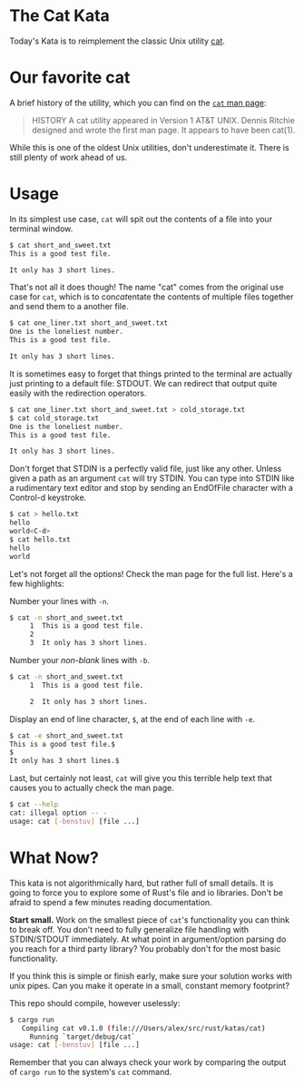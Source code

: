 # The Cat Kata

Today's Kata is to reimplement the classic Unix utility
[cat](https://en.wikipedia.org/wiki/Cat_(Unix)).

# Our favorite cat

A brief history of the utility, which you can find on the [`cat` man page]():

> HISTORY
>     A cat utility appeared in Version 1 AT&T UNIX.  Dennis Ritchie designed
>     and wrote the first man page.  It appears to have been cat(1).

While this is one of the oldest Unix utilities, don't underestimate it. There is
still plenty of work ahead of us.

# Usage

In its simplest use case, `cat` will spit out the contents of a file into your
terminal window.

```bash
$ cat short_and_sweet.txt
This is a good test file.

It only has 3 short lines.
```

That's not all it does though! The name "cat" comes from the original use case
for `cat`, which is to con*cat*entate the contents of multiple files together and
send them to a another file.

```bash
$ cat one_liner.txt short_and_sweet.txt
One is the loneliest number.
This is a good test file.

It only has 3 short lines.
```

It is sometimes easy to forget that things printed to the terminal are actually
just printing to a default file: STDOUT. We can redirect that output quite
easily with the redirection operators.

```bash
$ cat one_liner.txt short_and_sweet.txt > cold_storage.txt
$ cat cold_storage.txt
One is the loneliest number.
This is a good test file.

It only has 3 short lines.
```

Don't forget that STDIN is a perfectly valid file, just like any other. Unless
given a path as an argument `cat` will try STDIN. You can type into STDIN like a
rudimentary text editor and stop by sending an EndOfFile character with a
Control-d keystroke.

```bash
$ cat > hello.txt
hello
world<C-d>
$ cat hello.txt
hello
world
```

Let's not forget all the options! Check the man page for the full list. Here's a
few highlights:

Number your lines with `-n`.

```bash
$ cat -n short_and_sweet.txt
     1	This is a good test file.
     2
     3	It only has 3 short lines.
```

Number your *non-blank* lines with `-b`.

```bash
$ cat -n short_and_sweet.txt
     1	This is a good test file.

     2	It only has 3 short lines.
```

Display an end of line character, `$`, at the end of each line with `-e`.


```bash
$ cat -e short_and_sweet.txt
This is a good test file.$
$
It only has 3 short lines.$
```

Last, but certainly not least, `cat` will give you this terrible help text that
causes you to actually check the man page.

```bash
$ cat --help
cat: illegal option -- -
usage: cat [-benstuv] [file ...]
```

# What Now?

This kata is not algorithmically hard, but rather full of small details. It is
going to force you to explore some of Rust's file and io libraries. Don't be
afraid to spend a few minutes reading documentation.

**Start small.** Work on the smallest piece of `cat`'s functionality you can
think to break off. You don't need to fully generalize file handling with
STDIN/STDOUT immediately. At what point in argument/option parsing do you reach
for a third party library? You probably don't for the most basic functionality.

If you think this is simple or finish early, make sure your solution works with
unix pipes. Can you make it operate in a small, constant memory footprint?

This repo should compile, however uselessly:

```bash
$ cargo run
   Compiling cat v0.1.0 (file:///Users/alex/src/rust/katas/cat)
     Running `target/debug/cat`
usage: cat [-benstuv] [file ...]
```

Remember that you can always check your work by comparing the output of `cargo
run` to the system's `cat` command.
